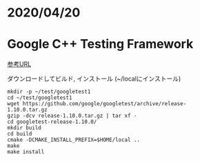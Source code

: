 
# 2020/04/20

# Google C++ Testing Framework

[参考URL](https://qiita.com/shohirose/items/30e39949d8bf990b0462)

ダウンロードしてビルド, インストール (~/localにインストール)

```
mkdir -p ~/test/googletest1
cd ~/test/googletest1
wget https://github.com/google/googletest/archive/release-1.10.0.tar.gz
gzip -dcv release-1.10.0.tar.gz | tar xf -
cd googletest-release-1.10.0/
mkdir build
cd build
cmake -DCMAKE_INSTALL_PREFIX=$HOME/local ..
make
make install
```


